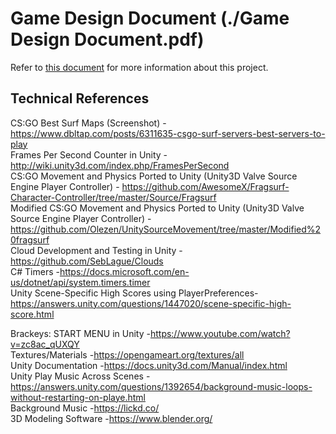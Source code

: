 # Game Design Document (./Game Design Document.pdf)
Refer to [this document](https://github.com/Kevin-Kwan/Lets-Surf/blob/master/Game%20Design%20Document.pdf) for more information about this project.

## Technical References

CS:GO Best Surf Maps (Screenshot) - https://www.dbltap.com/posts/6311635-csgo-surf-servers-best-servers-to-play <br>
Frames Per Second Counter in Unity -http://wiki.unity3d.com/index.php/FramesPerSecond <br>
CS:GO Movement and Physics Ported to Unity (Unity3D Valve Source Engine Player Controller) - https://github.com/AwesomeX/Fragsurf-Character-Controller/tree/master/Source/Fragsurf <br>
Modified CS:GO Movement and Physics Ported to Unity (Unity3D Valve Source Engine Player Controller) - https://github.com/Olezen/UnitySourceMovement/tree/master/Modified%20fragsurf <br>
Cloud Development and Testing in Unity -https://github.com/SebLague/Clouds  <br>
C# Timers -https://docs.microsoft.com/en-us/dotnet/api/system.timers.timer  <br>
Unity Scene-Specific High Scores using PlayerPreferences-
https://answers.unity.com/questions/1447020/scene-specific-high-score.html  <br>


Brackeys: START MENU in Unity -https://www.youtube.com/watch?v=zc8ac_qUXQY  <br>
Textures/Materials -https://opengameart.org/textures/all  <br>
Unity Documentation -https://docs.unity3d.com/Manual/index.html  <br>
Unity Play Music Across Scenes -
https://answers.unity.com/questions/1392654/background-music-loops-without-restarting-on-playe.html  <br>
Background Music -https://lickd.co/  <br>
3D Modeling Software -https://www.blender.org/  <br>

